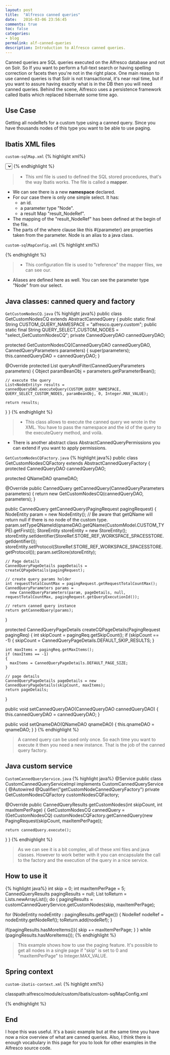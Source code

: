 ```yaml
---
layout: post
title:  "Alfresco canned queries"
date:   2016-03-06 23:56:45
comments: true
toc: false
categories:
- blog
permalink: alf-canned-queries
description: Introduction to Alfresco canned queries.
---
```


Canned queries are SQL queries executed on the Alfresco database and not on Solr. So If you want to perform a full-text search or having spelling correction or facets then you're not in the right place. One main reason to use canned
 queries
 is that Solr is not transactional, it's near real time, but if you want to assure having exactly what is in the DB then you will need
 canned queries. Behind the scene, Alfresco uses a persistence framework called Ibatis which replaced hibernate some time ago.

## Use Case

Getting all nodeRefs for a custom type using a canned query. Since you have thousands nodes of this type you want to be able to use
paging.

## Ibatis XML files

`custom-sqlMap.xml`
{% highlight xml%}
<!DOCTYPE mapper PUBLIC "-//mybatis.org//DTD Mapper 3.0//EN" "http://mybatis.org/dtd/mybatis-3-mapper.dtd">

<mapper namespace="alfresco.query.custom">

  <resultMap id="result_NodeRef" type="Node">
    <result property="id" column="id" jdbcType="BIGINT" javaType="java.lang.Long"/>
    <result property="store.protocol" column="protocol" jdbcType="VARCHAR" javaType="java.lang.String"/>
    <result property="store.identifier" column="identifier" jdbcType="VARCHAR" javaType="java.lang.String"/>
    <result property="uuid" column="uuid" jdbcType="VARCHAR" javaType="java.lang.String"/>
  </resultMap>

  <select id="select_GetCustomNodesCQ" parameterType="Node" resultMap="result_NodeRef">
     select
      node.id             as id,
      store.protocol      as protocol,
      store.identifier    as identifier,
      node.uuid           as uuid
    from
      alf_node node
      join alf_store store on (store.id = node.store_id)
      join alf_transaction txn on (txn.id = node.transaction_id)
    where
      store.protocol = #{store.protocol} and
      store.identifier = #{store.identifier} and
      node.type_qname_id = #{typeQNameId}
  </select>
</mapper>
{% endhighlight %}

> * This xml file is used to defined the SQL stored procedures, that's the way Ibatis works. The file is called a __mapper__.
* We can see there is a new __namespace__ declared.
* For our case there is only one simple select. It has:
    * an id.
    * a parameter type "Node".
    * a result Map "result_NodeRef".
* The mapping of the "result_NodeRef" has been defined at the begin of the file.
* The parts of the where clause like this #{parameter} are properties taken from the parameter. Node is an alias to a java
class.

`custom-sqlMapConfig.xml`
{% highlight xml%}
<!DOCTYPE configuration PUBLIC "-//mybatis.org//DTD Config 3.0//EN" "http://mybatis.org/dtd/mybatis-3-config.dtd">
<configuration>

  <typeAliases>
    <typeAlias alias="Node" type="org.alfresco.repo.domain.node.NodeEntity"/>
  </typeAliases>

  <mappers>
    <mapper resource="alfresco/module/custom/ibatis/custom-sqlMap.xml"/>
  </mappers>

</configuration>
{% endhighlight %}

> * This configuration file is used to "reference" the mapper files, we can see our.
* Aliases are defined here as well. You can see the parameter type "Node" from our select.

## Java classes: canned query and factory

`GetCustomNodesCQ.java`
{% highlight java%}
public class GetCustomNodesCQ extends AbstractCannedQuery<NodeEntity>
{
  public static final String CUSTOM_QUERY_NAMESPACE = "alfresco.query.custom";
  public static final String QUERY_SELECT_CUSTOM_NODES = "select_GetCustomNodesCQ";
  private CannedQueryDAO cannedQueryDAO;

  protected GetCustomNodesCQ(CannedQueryDAO cannedQueryDAO, CannedQueryParameters parameters)
  {
    super(parameters);
    this.cannedQueryDAO = cannedQueryDAO;
  }

  @Override
  protected List<NodeEntity> queryAndFilter(CannedQueryParameters parameters)
  {
    Object paramBeanObj = parameters.getParameterBean();

    // execute the query
    List<NodeEntity> results = cannedQueryDAO.executeQuery(CUSTOM_QUERY_NAMESPACE, QUERY_SELECT_CUSTOM_NODES, paramBeanObj, 0, Integer.MAX_VALUE);

    return results;
  }
}
{% endhighlight %}

> * This class allows to execute the canned query we wrote in the XML. You have to pass the namespace and the id of the query to the
executeQuery method, and voilà.
* There is another abstract class AbstractCannedQueryPermissions you can extend if you want to apply permissions.

`GetCustomNodesCQFactory.java`
{% highlight java%}
public class GetCustomNodesCQFactory extends AbstractCannedQueryFactory<NodeEntity>
{
  protected CannedQueryDAO cannedQueryDAO;

  protected QNameDAO qnameDAO;

  @Override
  public CannedQuery<NodeEntity> getCannedQuery(CannedQueryParameters parameters)
  {
    return new GetCustomNodesCQ(cannedQueryDAO, parameters);
  }

  public CannedQuery getCannedQuery(PagingRequest pagingRequest)
  {
    NodeEntity param = new NodeEntity();
    // Be aware that getQName will return null if there is no node of the custom type.
    param.setTypeQNameId(qnameDAO.getQName(CustomModel.CUSTOM_TYPE).getFirst());
    StoreEntity storeEntity = new StoreEntity();
    storeEntity.setIdentifier(StoreRef.STORE_REF_WORKSPACE_SPACESSTORE.getIdentifier());
    storeEntity.setProtocol(StoreRef.STORE_REF_WORKSPACE_SPACESSTORE.getProtocol());
    param.setStore(storeEntity);

    // Page details
    CannedQueryPageDetails pageDetails = createCQPageDetails(pagingRequest);

    // create query params holder
    int requestTotalCountMax = pagingRequest.getRequestTotalCountMax();
    CannedQueryParameters params =
      new CannedQueryParameters(param, pageDetails, null, requestTotalCountMax, pagingRequest.getQueryExecutionId());

    // return canned query instance
    return getCannedQuery(params);
  }

  protected CannedQueryPageDetails createCQPageDetails(PagingRequest pagingReq)
  {
    int skipCount = pagingReq.getSkipCount();
    if (skipCount == -1)
    {
      skipCount = CannedQueryPageDetails.DEFAULT_SKIP_RESULTS;
    }

    int maxItems = pagingReq.getMaxItems();
    if (maxItems == -1)
    {
      maxItems = CannedQueryPageDetails.DEFAULT_PAGE_SIZE;
    }

    // page details
    CannedQueryPageDetails pageDetails = new CannedQueryPageDetails(skipCount, maxItems);
    return pageDetails;
  }

  public void setCannedQueryDAO(CannedQueryDAO cannedQueryDAO)
  {
    this.cannedQueryDAO = cannedQueryDAO;
  }

  public void setQnameDAO(QNameDAO qnameDAO)
  {
    this.qnameDAO = qnameDAO;
  }
}
{% endhighlight %}

> A canned query can be used only once. So each time you want to execute it then you need a new instance. That is the job of the canned
 query factory.

## Java custom service

`CustomCannedQueryService.java`
{% highlight java%}
@Service
public class CustomCannedQueryServiceImpl implements CustomCannedQueryService
{
  @Autowired
  @Qualifier("getCustomNodeCannedQueryFactory")
  private GetCustomNodesCQFactory customNodesCQFactory;

  @Override
  public CannedQueryResults<NodeEntity> getCustomNodes(int skipCount, int maxItemPerPage)
  {
    GetCustomNodesCQ cannedQuery = (GetCustomNodesCQ) customNodesCQFactory.getCannedQuery(new PagingRequest(skipCount, maxItemPerPage));

    return cannedQuery.execute();
  }
}
{% endhighlight %}

> As we can see it is a bit complex, all of these xml files and java classes. However to work better with it you can encapsulate the
call to the factory and the execution of the query in a nice service.

## How to use it

{% highlight java%}
int skip = 0;
int maxItemPerPage = 5;
CannedQueryResults<NodeEntity> pagingResults = null;
List<NodeRef> toReturn = Lists.newArrayList();
do
{
  pagingResults = customCannedQueryService.getCustomNodes(skip, maxItemPerPage);

  for (NodeEntity nodeEntity : pagingResults.getPage())
  {
    NodeRef nodeRef = nodeEntity.getNodeRef();
    toReturn.add(nodeRef);
  }

  if(pagingResults.hasMoreItems()){
    skip += maxItemPerPage;
  }
} while (pagingResults.hasMoreItems());
{% endhighlight %}

> This example shows how to use the paging feature. It's possible to get all nodes in a single page if
"skip" is set to 0 and "maxItemPerPage" to Integer.MAX_VALUE.

## Spring context

`custom-ibatis-context.xml`
{% highlight xml%}
<?xml version='1.0' encoding='UTF-8'?>
<beans xmlns="http://www.springframework.org/schema/beans"
       xmlns:xsi="http://www.w3.org/2001/XMLSchema-instance"
       xsi:schemaLocation="http://www.springframework.org/schema/beans
                           http://www.springframework.org/schema/beans/spring-beans-3.0.xsd">

  <!-- Custom session factory to load the Ibatis configuration file -->
  <bean id="customSqlSessionFactory" class="org.alfresco.ibatis.HierarchicalSqlSessionFactoryBean">
    <property name="resourceLoader" ref="dialectResourceLoader"/>
    <property name="dataSource" ref="dataSource"/>
    <property name="configLocation">
      <value>classpath:alfresco/module/custom/ibatis/custom-sqlMapConfig.xml</value>
    </property>
  </bean>

  <!-- Custom session template to be used in the canned query dao -->
  <bean id="customSqlSessionTemplate" class="org.mybatis.spring.SqlSessionTemplate">
    <constructor-arg index="0" ref="customSqlSessionFactory"/>
  </bean>

  <!-- Your custom dao which is used to execute the stored procedures -->
  <bean id="customCannedQueryDAO" class="org.alfresco.repo.domain.query.ibatis.CannedQueryDAOImpl"
        init-method="init">
    <property name="sqlSessionTemplate" ref="customSqlSessionTemplate"/>
    <property name="controlDAO" ref="controlDAO"/>
  </bean>

  <!-- Create a new registry to contain your custom canned queries  -->
  <bean id="customCannedQueryRegistry" class="org.alfresco.util.registry.NamedObjectRegistry">
    <property name="storageType" value="org.alfresco.query.CannedQueryFactory"/>
  </bean>

  <!-- Custom Canned Query Factory -->
  <bean name="getCustomNodeCannedQueryFactory" class="com.custom.ibatis.GetCustomNodesCQFactory">
    <property name="registry" ref="customCannedQueryRegistry"/>
    <property name="qnameDAO" ref="qnameDAO"/>
    <property name="cannedQueryDAO" ref="customCannedQueryDAO"/>
  </bean>

</beans>
{% endhighlight %}

## End

I hope this was useful. It's a basic example but at the same time you have now a nice overview of what are canned queries. Also, I
think there is enough vocabulary in this page for you to look for other examples in the Alfresco source code.
